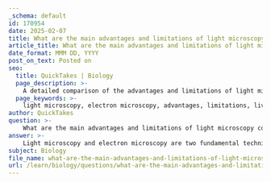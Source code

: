 ```yaml
---
_schema: default
id: 170954
date: 2025-02-07
title: What are the main advantages and limitations of light microscopy compared to electron microscopy?
article_title: What are the main advantages and limitations of light microscopy compared to electron microscopy?
date_format: MMM DD, YYYY
post_on_text: Posted on
seo:
  title: QuickTakes | Biology
  page_description: >-
    A detailed comparison of the advantages and limitations of light microscopy versus electron microscopy, focusing on aspects like live cell imaging, resolution, and sample preparation in cell biology.
  page_keywords: >-
    light microscopy, electron microscopy, advantages, limitations, live cell imaging, resolution, sample preparation, cost, color imaging, photo-bleaching, 3D imaging, detailed imaging, biological techniques
author: QuickTakes
question: >-
    What are the main advantages and limitations of light microscopy compared to electron microscopy?
answer: >-
    Light microscopy and electron microscopy are two fundamental techniques used in cell biology, each with distinct advantages and limitations. Here’s a detailed comparison:\n\n### Advantages of Light Microscopy:\n1. **Live Cell Imaging**: Light microscopy allows for the observation of live cells in real-time, making it ideal for studying dynamic processes such as cell division, movement, and interactions.\n2. **Ease of Use**: Light microscopes are generally easier to operate and require less specialized training compared to electron microscopes.\n3. **Sample Preparation**: The preparation of samples for light microscopy is often less complex and does not require the extensive processing needed for electron microscopy, such as dehydration and embedding.\n4. **Cost**: Light microscopes are typically less expensive to purchase and maintain than electron microscopes.\n5. **Color Imaging**: Light microscopy can utilize various staining techniques to provide color images, enhancing the visualization of different cellular components.\n\n### Limitations of Light Microscopy:\n1. **Resolution Limit**: The resolution limit of light microscopy is approximately 200 nanometers, which restricts the ability to distinguish between very small structures.\n2. **Photo-bleaching**: Prolonged exposure to light can lead to photo-bleaching of fluorescent dyes, reducing the quality of images over time.\n3. **Depth of Field**: Light microscopy has a limited depth of field, which can make it challenging to visualize structures in thick specimens.\n\n### Advantages of Electron Microscopy:\n1. **Higher Resolution**: Electron microscopy can achieve resolutions down to 1 nanometer, allowing for the visualization of much smaller structures, such as organelles and macromolecules.\n2. **Detailed Imaging**: It provides highly detailed images of the surface and internal structures of cells, which is crucial for understanding cellular architecture.\n3. **3D Imaging**: Techniques like Scanning Electron Microscopy (SEM) can produce three-dimensional images, providing more context about the spatial arrangement of structures.\n\n### Limitations of Electron Microscopy:\n1. **Sample Preparation**: The preparation for electron microscopy is complex and can alter the sample, often requiring fixation, dehydration, and embedding, which may not preserve live cell dynamics.\n2. **No Live Cell Imaging**: Electron microscopy cannot be used to observe live cells, as the electron beam and vacuum environment are detrimental to living specimens.\n3. **Cost and Complexity**: Electron microscopes are significantly more expensive and require more specialized training to operate effectively.\n\nIn summary, the choice between light microscopy and electron microscopy depends on the specific requirements of the study, such as the need for live cell imaging versus the necessity for high-resolution detail. Each technique has its unique strengths that make it suitable for different applications in cell biology.
subject: Biology
file_name: what-are-the-main-advantages-and-limitations-of-light-microscopy-compared-to-electron-microscopy.md
url: /learn/biology/questions/what-are-the-main-advantages-and-limitations-of-light-microscopy-compared-to-electron-microscopy
---
```


&nbsp;